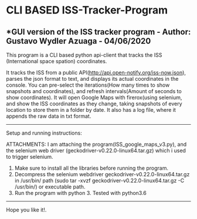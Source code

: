 # CLI BASED ISS-Tracker-Program

*GUI version of the ISS tracker program - Author: Gustavo Wydler Azuaga - 04/06/2020
---------------------------------------------------------------------------------------------------------------------

This program is a CLI based python api-client that tracks the ISS (International space spation) coordinates.

It tracks the ISS from a public API(http://api.open-notify.org/iss-now.json), parses the json format to text, and displays its actual coordinates in the console.
You can pre-select the iterations(How many times to show snapshots and coordinates), and refresh intervals(Amount of seconds to show coordinates). 
It will open Google Maps with firerox(using selenium, and show the ISS coordinates as they change, 
taking snapshots of every location to store them in a folder by date. It also has a log file, 
where it appends the raw data in txt format.

---------------------------------------------------------------------------------------------------------------------

Setup and running instructions: 

ATTACHMENTS: I am attaching the program(ISS_google_maps_v3.py), and the selenium web driver (geckodriver-v0.22.0-linux64.tar.gz) which i used to trigger selenium.

1. Make sure to install all the libraries before running the program.
2. Decompress the selenium webdriver geckodriver-v0.22.0-linux64.tar.gz in /usr/bin/ path (sudo tar -xvzf geckodriver-v0.22.0-linux64.tar.gz -C /usr/bin/)
or executable path.
3. Run the program with python 3. Tested with python3.6

---------------------------------------------------------------------------------------------------------------------

Hope you like it!.




